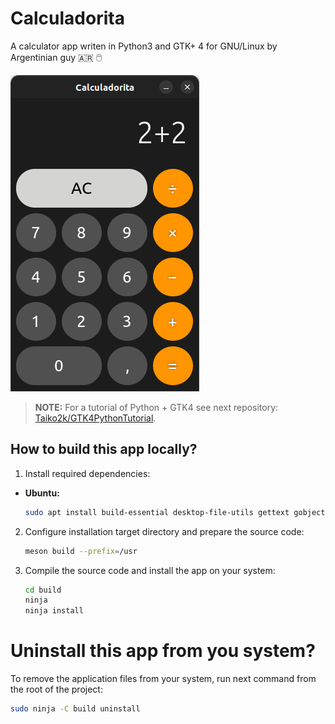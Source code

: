 # Calculadorita

A calculator app writen in Python3 and GTK+ 4 for GNU/Linux by Argentinian guy 🇦🇷 🖱️

![screenshot](./data/media/screenshot1.png)

> **NOTE:** For a tutorial of Python + GTK4 see next repository: [Taiko2k/GTK4PythonTutorial](https://github.com/Taiko2k/GTK4PythonTutorial).

## How to build this app locally?

1. Install required dependencies:
  * **Ubuntu:**
    ```bash
    sudo apt install build-essential desktop-file-utils gettext gobject-introspection libgee-0.8-dev libgirepository1.0-dev libglib2.0-dev libgtk-4-dev libadwaita-1-dev libxml2-dev libxml2-utils meson cmake python3
    ```

2. Configure installation target directory and prepare the source code:
    ```bash
    meson build --prefix=/usr
    ```

3. Compile the source code and install the app on your system:
    ```bash
    cd build
    ninja
    ninja install
    ```

# Uninstall this app from you system?

To remove the application files from your system, run next command from the root of the project:
```bash
sudo ninja -C build uninstall
```